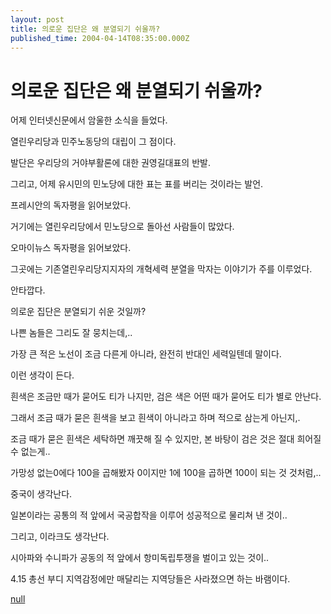 ```yaml
---
layout: post
title: 의로운 집단은 왜 분열되기 쉬울까?
published_time: 2004-04-14T08:35:00.000Z
---
```


# 의로운 집단은 왜 분열되기 쉬울까?


어제 인터넷신문에서 암울한 소식을 들었다.

열린우리당과 민주노동당의 대립이 그 점이다.

발단은 우리당의 거야부활론에 대한 권영길대표의 반발.

그리고, 어제 유시민의 민노당에 대한 표는 표를 버리는 것이라는 발언.

프레시안의 독자평을 읽어보았다.

거기에는 열린우리당에서 민노당으로 돌아선 사람들이 많았다.

오마이뉴스 독자평을 읽어보았다.

그곳에는 기존열린우리당지지자의 개혁세력 분열을 막자는 이야기가 주를 이루었다.

안타깝다.

의로운 집단은 분열되기 쉬운 것일까?

나쁜 놈들은 그리도 잘 뭉치는데,..

가장 큰 적은 노선이 조금 다른게 아니라, 완전히 반대인 세력일텐데 말이다.

이런 생각이 든다.

흰색은 조금만 때가 묻어도 티가 나지만, 검은 색은 어떤 때가 묻어도 티가 별로 안난다.

그래서 조금 때가 묻은 흰색을 보고 흰색이 아니라고 하며 적으로 삼는게 아닌지,.

조금 때가 묻은 흰색은 세탁하면 깨끗해 질 수 있지만, 본 바탕이 검은 것은 절대 희어질 수 없는게..

가망성 없는0에다 100을 곱해봤자 0이지만 1에 100을 곱하면 100이 되는 것 것처럼,..

중국이 생각난다.

일본이라는 공통의 적 앞에서 국공합작을 이루어 성공적으로 물리쳐 낸 것이..

그리고, 이라크도 생각난다.

시아파와 수니파가 공동의 적 앞에서 항미독립투쟁을 벌이고 있는 것이..

4.15 총선 부디 지역감정에만 매달리는 지역당들은 사라졌으면 하는 바램이다.

[null](../6166917.html#6166917_1)

